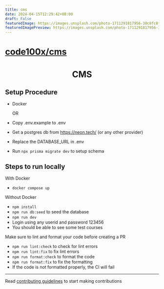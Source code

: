 ```yaml
---
title: cms
date: 2024-04-15T12:29:42+08:00
draft: False
featuredImage: https://images.unsplash.com/photo-1711291817956-30c8fc8f9663?ixid=M3w0NjAwMjJ8MHwxfHJhbmRvbXx8fHx8fHx8fDE3MTMxNTUyOTR8&ixlib=rb-4.0.3
featuredImagePreview: https://images.unsplash.com/photo-1711291817956-30c8fc8f9663?ixid=M3w0NjAwMjJ8MHwxfHJhbmRvbXx8fHx8fHx8fDE3MTMxNTUyOTR8&ixlib=rb-4.0.3
---
```


# [code100x/cms](https://github.com/code100x/cms)

<h1 align='center'>CMS</h1>

## Setup Procedure

* Docker

    OR

* Copy .env.example to .env
* Get a postgres db from https://neon.tech/ (or any other provider)
* Replace the DATABASE_URL in .env
* Run ```npx prisma migrate dev``` to setup schema
## Steps to run locally
With Docker

* ```docker compose up```

Without Docker
* ```npm install```
* ```npm run db:seed``` to seed the database
* ```npm run dev```
* Login using any userid and password 123456
* You should be able to see some test courses

Make sure to lint and format your code before creating a PR
* ```npm run lint:check``` to check for lint errors
* ```npm run lint:fix``` to fix lint errors
* ```npm run format:check``` to format the code
* ```npm run format:fix``` to fix the formatting
* If the code is not formatted properly, the CI will fail

---

Read [contributing guidelines](./CONTRIBUTING.md) to start making contributions
